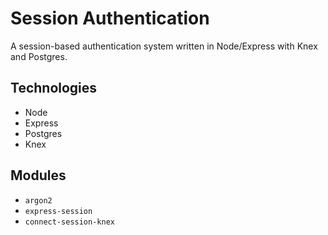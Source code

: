 # Session Authentication

A session-based authentication system written in Node/Express with Knex and Postgres.

## Technologies

- Node
- Express
- Postgres
- Knex

## Modules

- `argon2`
- `express-session`
- `connect-session-knex`
